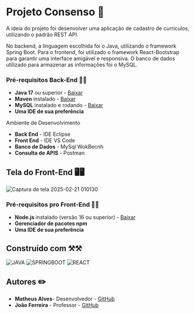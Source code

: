 # Projeto Consenso 📜

A ideia do projeto foi desenvolver uma aplicação de cadastro de currículos, utilizando o padrão REST API.

No backend, a linguagem escolhida foi o Java, utilizando o framework Spring Boot. Para o frontend, foi utilizado o framework React-Bootstrap para garantir uma interface amigável e responsiva. O banco de dados utilizado para armazenar as informações foi o MySQL.

###  Pré-requisitos Back-End 👩‍💻

- **Java 17** ou superior - [Baixar](https://www.oracle.com/java/technologies/javase/jdk17-archive-downloads.html)
- **Maven** instalado - [Baixar](https://maven.apache.org/download.cgi)
- **MySQL** instalado e rodando - [Baixar](https://dev.mysql.com/downloads/installer/)
- **Uma IDE de sua preferência**

Ambiente de Desenvolvimento

* **Back End** - IDE Eclipse
* **Front End** - IDE VS Code
* **Banco de Dados** - MySql WokBecnh
* **Consulta de APIS** - Postman 

## Tela do Front-End 🖥🖥️

![Captura de tela 2025-02-21 010130](https://github.com/user-attachments/assets/810062f2-dda6-458d-a99e-45c3a3eaef3f)

###  Pré-requisitos pro Front-End 👨‍💻

- **Node.js** instalado (versão 16 ou superior) - [Baixar](https://nodejs.org/)
- **Gerenciador de pacotes npm**
- **Uma IDE de sua preferência**

##  Construído com ⚒️⚒

![JAVA](https://img.shields.io/badge/Java-ED8B00?style=for-the-badge&logo=openjdk&logoColor=white)
![SPRINGBOOT](https://img.shields.io/badge/SpringBoot-6DB33F?style=flat-square&logo=Spring&logoColor=white)
![REACT](https://shields.io/badge/react-black?logo=react&style=for-the-badge)

## Autores ✏️

* **Matheus Alves**- Desenvolvedor - [GitHub](https://github.com/devmatheus010)
* **João Ferreira** - Professor - [GitHub](https://github.com/joaoferreirape)

